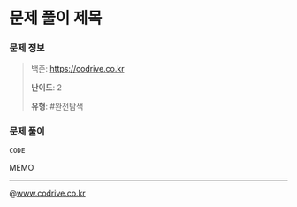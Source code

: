 # 문제 풀이 제목

### 문제 정보
> 백준: https://codrive.co.kr
> 
> **난이도**: 2
>
> **유형**: #완전탐색


### 문제 풀이
```Java
CODE
```
MEMO


---
@www.codrive.co.kr
